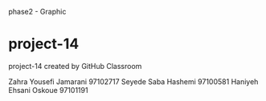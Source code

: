 phase2 - Graphic

# project-14
project-14 created by GitHub Classroom

Zahra Yousefi Jamarani 97102717 
Seyede Saba Hashemi 97100581 
Haniyeh Ehsani Oskoue 97101191
